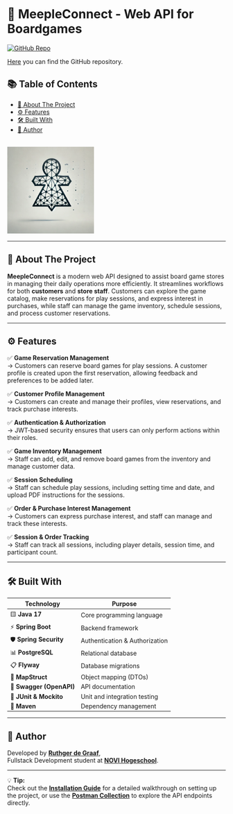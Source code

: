 # 🧩 MeepleConnect - Web API for Boardgames

[![GitHub Repo](https://img.shields.io/badge/GitHub-Repository-blue)](https://github.com/RuthgerdeGraaf/MeepleConnect)

[Here](https://github.com/RuthgerdeGraaf/MeepleConnect) you can find the GitHub repository.

## 📚 Table of Contents

- [📖 About The Project](#about-the-project)
- [⚙️ Features](#features)
- [🛠️ Built With](#built-with)
- [👤 Author](#author)

<br>

<img src="src/main/resources/assets/mcLogo.png" alt="MeepleConnect Logo" width="200"/>

---

## 📖 About The Project

**MeepleConnect** is a modern web API designed to assist board game stores in managing their daily operations more efficiently. It streamlines workflows for both **customers** and **store staff**. Customers can explore the game catalog, make reservations for play sessions, and express interest in purchases, while staff can manage the game inventory, schedule sessions, and process customer reservations.

---

## ⚙️ Features

✅ **Game Reservation Management**  
→ Customers can reserve board games for play sessions. A customer profile is created upon the first reservation, allowing feedback and preferences to be added later.

✅ **Customer Profile Management**  
→ Customers can create and manage their profiles, view reservations, and track purchase interests.

✅ **Authentication & Authorization**  
→ JWT-based security ensures that users can only perform actions within their roles.

✅ **Game Inventory Management**  
→ Staff can add, edit, and remove board games from the inventory and manage customer data.

✅ **Session Scheduling**  
→ Staff can schedule play sessions, including setting time and date, and upload PDF instructions for the sessions.

✅ **Order & Purchase Interest Management**  
→ Customers can express purchase interest, and staff can manage and track these interests.

✅ **Session & Order Tracking**  
→ Staff can track all sessions, including player details, session time, and participant count.

---

## 🛠️ Built With

| **Technology**     | **Purpose**                   |
|--------------------|-------------------------------|
| 🟨 **Java 17**      | Core programming language     |
| ⚡ **Spring Boot**  | Backend framework             |
| 🛡️ **Spring Security** | Authentication & Authorization |
| 📊 **PostgreSQL**   | Relational database           |
| 📋 **Flyway**       | Database migrations           |
| 🔀 **MapStruct**    | Object mapping (DTOs)         |
| 📖 **Swagger (OpenAPI)** | API documentation       |
| 🧪 **JUnit & Mockito** | Unit and integration testing |
| 🧱 **Maven**        | Dependency management         |

---

## 👤 Author

Developed by [**Ruthger de Graaf**](https://github.com/RuthgerdeGraaf),  
Fullstack Development student at [**NOVI Hogeschool**](https://www.novi.nl/).

---

💡 **Tip:**  
Check out the [**Installation Guide**](./INSTALLATION.md) for a detailed walkthrough on setting up the project, or use the [**Postman Collection**](./MeepleConnect.postman_collection.json) to explore the API endpoints directly.
